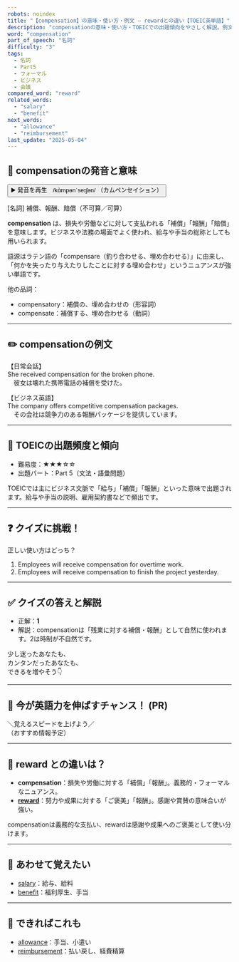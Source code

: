 ```yaml
---
robots: noindex
title: "【compensation】の意味・使い方・例文 ― rewardとの違い【TOEIC英単語】"
description: "compensationの意味・使い方・TOEICでの出題傾向をやさしく解説。例文・クイズ付きでrewardとの違いもわかりやすく学べます。"
word: "compensation"
part_of_speech: "名詞"
difficulty: "3"
tags:
  - 名詞
  - Part5
  - フォーマル
  - ビジネス
  - 会議
compared_word: "reward"
related_words:
  - "salary"
  - "benefit"
next_words:
  - "allowance"
  - "reimbursement"
last_update: "2025-05-04"
---
```


## 🔰 compensationの発音と意味

<button class="play-audio" onclick="playTTS('compensation')">
  <span class="play-audio-main">
    ▶️ 発音を再生　/kɑ̀mpənˈseɪʃən/
  </span>
  <span class="play-audio-sub">
    （カムペンセイション）
  </span>
</button>

[名詞] 補償、報酬、賠償（不可算／可算）

**compensation** は、損失や労働などに対して支払われる「補償」「報酬」「賠償」を意味します。ビジネスや法務の場面でよく使われ、給与や手当の総称としても用いられます。

語源はラテン語の「compensare（釣り合わせる、埋め合わせる）」に由来し、「何かを失ったり与えたりしたことに対する埋め合わせ」というニュアンスが強い単語です。

他の品詞：  
- compensatory：補償の、埋め合わせの（形容詞）
- compensate：補償する、埋め合わせる（動詞）

---

## ✏️ compensationの例文

【日常会話】  
She received compensation for the broken phone.  
　彼女は壊れた携帯電話の補償を受けた。

【ビジネス英語】  
The company offers competitive compensation packages.  
　その会社は競争力のある報酬パッケージを提供しています。

---

## 🎯 TOEICの出題頻度と傾向

- 難易度：★★★☆☆
- 出題パート：Part 5（文法・語彙問題）

TOEICでは主にビジネス文脈で「給与」「補償」「報酬」といった意味で出題されます。給与や手当の説明、雇用契約書などで頻出です。

---

## ❓ クイズに挑戦！

正しい使い方はどっち？

1. Employees will receive compensation for overtime work.  
2. Employees will receive compensation to finish the project yesterday.

---

## ✅ クイズの答えと解説

- 正解：**1**
- 解説：compensationは「残業に対する補償・報酬」として自然に使われます。2は時制が不自然です。

少し迷ったあなたも、  
カンタンだったあなたも、  
できるを増やそう👇️

---

## 🚀 今が英語力を伸ばすチャンス！ (PR)

<div class="info-center">
＼覚えるスピードを上げよう／<br>  
（おすすめ情報予定）
</div>

---

## 🤔  reward との違いは？

- **compensation**：損失や労働に対する「補償」「報酬」。義務的・フォーマルなニュアンス。
- **[reward](/word/reward/)**：努力や成果に対する「ご褒美」「報酬」。感謝や賞賛の意味合いが強い。

compensationは義務的な支払い、rewardは感謝や成果へのご褒美として使い分けます。

---

## 🧩 あわせて覚えたい

- [salary](/word/salary/)：給与、給料
- [benefit](/word/benefit/)：福利厚生、手当

---

## 📖 できればこれも

- [allowance](/word/allowance/)：手当、小遣い
- [reimbursement](/word/reimbursement/)：払い戻し、経費精算

<!-- cvid: aid24_bid17 -->
